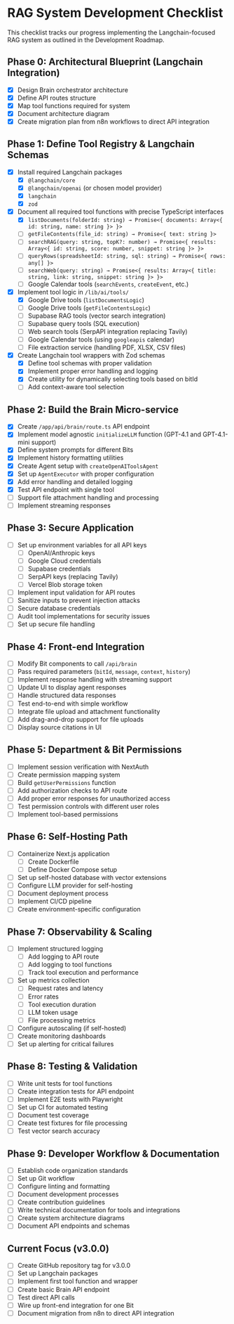 # RAG System Development Checklist

This checklist tracks our progress implementing the Langchain-focused RAG system as outlined in the Development Roadmap.

## Phase 0: Architectural Blueprint (Langchain Integration)
- [x] Design Brain orchestrator architecture
- [x] Define API routes structure
- [x] Map tool functions required for system
- [x] Document architecture diagram
- [x] Create migration plan from n8n workflows to direct API integration

## Phase 1: Define Tool Registry & Langchain Schemas
- [x] Install required Langchain packages
  - [x] `@langchain/core`
  - [x] `@langchain/openai` (or chosen model provider)
  - [x] `langchain`
  - [x] `zod`
- [x] Document all required tool functions with precise TypeScript interfaces
  - [x] `listDocuments(folderId: string) → Promise<{ documents: Array<{ id: string, name: string }> }>`
  - [ ] `getFileContents(file_id: string) → Promise<{ text: string }>`
  - [ ] `searchRAG(query: string, topK?: number) → Promise<{ results: Array<{ id: string, score: number, snippet: string }> }>`
  - [ ] `queryRows(spreadsheetId: string, sql: string) → Promise<{ rows: any[] }>`
  - [ ] `searchWeb(query: string) → Promise<{ results: Array<{ title: string, link: string, snippet: string }> }>`
  - [ ] Google Calendar tools (`searchEvents`, `createEvent`, etc.)
- [x] Implement tool logic in `/lib/ai/tools/`
  - [x] Google Drive tools (`listDocumentsLogic`)
  - [ ] Google Drive tools (`getFileContentsLogic`)
  - [ ] Supabase RAG tools (vector search integration)
  - [ ] Supabase query tools (SQL execution)
  - [ ] Web search tools (SerpAPI integration replacing Tavily)
  - [ ] Google Calendar tools (using `googleapis` calendar)
  - [ ] File extraction service (handling PDF, XLSX, CSV files)
- [x] Create Langchain tool wrappers with Zod schemas
  - [x] Define tool schemas with proper validation
  - [x] Implement proper error handling and logging
  - [x] Create utility for dynamically selecting tools based on bitId
  - [ ] Add context-aware tool selection

## Phase 2: Build the Brain Micro-service
- [x] Create `/app/api/brain/route.ts` API endpoint
- [x] Implement model agnostic `initializeLLM` function (GPT-4.1 and GPT-4.1-mini support)
- [x] Define system prompts for different Bits
- [x] Implement history formatting utilities
- [x] Create Agent setup with `createOpenAIToolsAgent`
- [x] Set up `AgentExecutor` with proper configuration
- [x] Add error handling and detailed logging
- [x] Test API endpoint with single tool
- [ ] Support file attachment handling and processing
- [ ] Implement streaming responses

## Phase 3: Secure Application
- [ ] Set up environment variables for all API keys
  - [ ] OpenAI/Anthropic keys
  - [ ] Google Cloud credentials
  - [ ] Supabase credentials
  - [ ] SerpAPI keys (replacing Tavily)
  - [ ] Vercel Blob storage token
- [ ] Implement input validation for API routes
- [ ] Sanitize inputs to prevent injection attacks
- [ ] Secure database credentials
- [ ] Audit tool implementations for security issues
- [ ] Set up secure file handling

## Phase 4: Front-end Integration
- [ ] Modify Bit components to call `/api/brain`
- [ ] Pass required parameters (`bitId`, `message`, `context`, `history`)
- [ ] Implement response handling with streaming support
- [ ] Update UI to display agent responses
- [ ] Handle structured data responses
- [ ] Test end-to-end with simple workflow
- [ ] Integrate file upload and attachment functionality
- [ ] Add drag-and-drop support for file uploads
- [ ] Display source citations in UI

## Phase 5: Department & Bit Permissions
- [ ] Implement session verification with NextAuth
- [ ] Create permission mapping system
- [ ] Build `getUserPermissions` function
- [ ] Add authorization checks to API route
- [ ] Add proper error responses for unauthorized access
- [ ] Test permission controls with different user roles
- [ ] Implement tool-based permissions

## Phase 6: Self-Hosting Path
- [ ] Containerize Next.js application
  - [ ] Create Dockerfile
  - [ ] Define Docker Compose setup
- [ ] Set up self-hosted database with vector extensions
- [ ] Configure LLM provider for self-hosting
- [ ] Document deployment process
- [ ] Implement CI/CD pipeline
- [ ] Create environment-specific configuration

## Phase 7: Observability & Scaling
- [ ] Implement structured logging
  - [ ] Add logging to API route
  - [ ] Add logging to tool functions
  - [ ] Track tool execution and performance
- [ ] Set up metrics collection
  - [ ] Request rates and latency
  - [ ] Error rates
  - [ ] Tool execution duration
  - [ ] LLM token usage
  - [ ] File processing metrics
- [ ] Configure autoscaling (if self-hosted)
- [ ] Create monitoring dashboards
- [ ] Set up alerting for critical failures

## Phase 8: Testing & Validation
- [ ] Write unit tests for tool functions
- [ ] Create integration tests for API endpoint
- [ ] Implement E2E tests with Playwright
- [ ] Set up CI for automated testing
- [ ] Document test coverage
- [ ] Create test fixtures for file processing
- [ ] Test vector search accuracy

## Phase 9: Developer Workflow & Documentation
- [ ] Establish code organization standards
- [ ] Set up Git workflow
- [ ] Configure linting and formatting
- [ ] Document development processes
- [ ] Create contribution guidelines
- [ ] Write technical documentation for tools and integrations
- [ ] Create system architecture diagrams
- [ ] Document API endpoints and schemas

## Current Focus (v3.0.0)
- [ ] Create GitHub repository tag for v3.0.0
- [ ] Set up Langchain packages
- [ ] Implement first tool function and wrapper
- [ ] Create basic Brain API endpoint
- [ ] Test direct API calls
- [ ] Wire up front-end integration for one Bit
- [ ] Document migration from n8n to direct API integration 